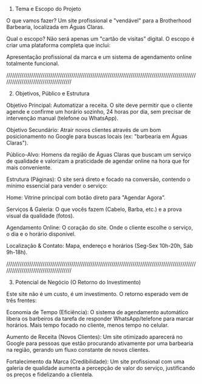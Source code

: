 1. Tema e Escopo do Projeto
   
  O que vamos fazer? Um site profissional e "vendável" para a Brotherhood Barbearia, localizada em Águas Claras.

  Qual o escopo? Não será apenas um "cartão de visitas" digital. O escopo é criar uma plataforma completa que inclui:
  
  Apresentação profissional da marca e um sistema de agendamento online totalmente funcional.

  /////////////////////////////////////////////////////////////////////////////////////////////////////////////////////////////////////
  
2. Objetivos, Público e Estrutura
   
Objetivo Principal: Automatizar a receita. O site deve permitir que o cliente agende e confirme um horário sozinho, 24 horas por dia, sem precisar de intervenção manual (telefone ou WhatsApp).

  Objetivo Secundário: Atrair novos clientes através de um bom posicionamento no Google para buscas locais (ex: "barbearia em Águas Claras").
  
  Público-Alvo: Homens da região de Águas Claras que buscam um serviço de qualidade e valorizam a praticidade de agendar online na hora que for mais conveniente.
  
  Estrutura (Páginas): O site será direto e focado na conversão, contendo o mínimo essencial para vender o serviço:
  
  Home: Vitrine principal com botão direto para "Agendar Agora".
  
  Serviços & Galeria: O que vocês fazem (Cabelo, Barba, etc.) e a prova visual da qualidade (fotos).
  
  Agendamento Online: O coração do site. Onde o cliente escolhe o serviço, o dia e o horário disponível.
  
  Localização & Contato: Mapa, endereço e horários (Seg-Sex 10h-20h, Sáb 9h-18h).
  

/////////////////////////////////////////////////////////////////////////////////////////////////////////////////////////////////////

3. Potencial de Negócio (O Retorno do Investimento)
   
Este site não é um custo, é um investimento. O retorno esperado vem de três frentes:

  Economia de Tempo (Eficiência): O sistema de agendamento automático libera os barbeiros da tarefa de responder WhatsApp/telefone para marcar horários. Mais tempo focado no cliente, menos tempo no celular.
  
  Aumento de Receita (Novos Clientes): Um site otimizado aparecerá no Google para pessoas que estão procurando ativamente por uma barbearia na região, gerando um fluxo constante de novos clientes.
  
  Fortalecimento da Marca (Credibilidade): Um site profissional com uma galeria de qualidade aumenta a percepção de valor do serviço, justificando os preços e fidelizando a clientela.
  

